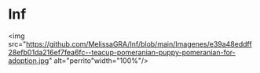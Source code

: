 # Inf
<img src="https://github.com/MelissaGRA/Inf/blob/main/Imagenes/e39a48eddff28efb01da216ef7fea6fc--teacup-pomeranian-puppy-pomeranian-for-adoption.jpg" alt="perrito"width="100%"/>

